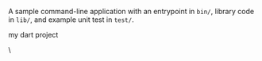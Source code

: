 













A sample command-line application with an entrypoint in `bin/`, library code
in `lib/`, and example unit test in `test/`.

my dart project

\






